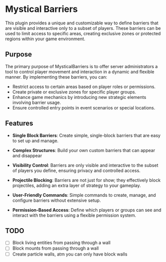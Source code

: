 # Mystical Barriers

This plugin provides a unique and customizable way to define barriers that are visible and interactive only to a subset of players. These barriers can be used to limit access to specific areas, creating exclusive zones or protected regions within your game environment.

## Purpose

The primary purpose of MysticalBarriers is to offer server administrators a tool to control player movement and interaction in a dynamic and flexible manner. By implementing these barriers, you can:

- Restrict access to certain areas based on player roles or permissions.
- Create private or exclusive zones for specific player groups.
- Enhance game mechanics by introducing new strategic elements involving barrier usage.
- Ensure controlled entry points in event scenarios or special locations.

## Features
- **Single Block Barriers**: Create simple, single-block barriers that are easy to set up and manage.
- **Complex Structures**: Build your own custom barriers that can appear and disappear

- **Visibility Control**: Barriers are only visible and interactive to the subset of players you define, ensuring privacy and controlled access.
- **Projectile Blocking**: Barriers are not just for show; they effectively block projectiles, adding an extra layer of strategy to your gameplay.

- **User-Friendly Commands**: Simple commands to create, manage, and configure barriers without extensive setup.
- **Permission-Based Access**: Define which players or groups can see and interact with the barriers using a flexible permission system.

## TODO
- [ ] Block living entities from passing through a wall
- [ ] Block mounts from passing through a wall
- [ ] Create particle walls, atm you can only have block walls
